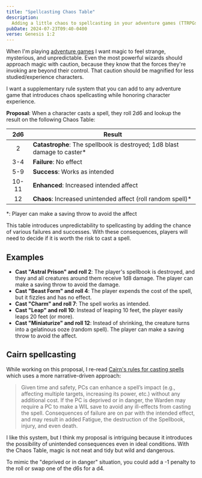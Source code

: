 ```yaml
---
title: "Spellcasting Chaos Table"
description:
  Adding a little chaos to spellcasting in your adventure games (TTRPGs)
pubDate: 2024-07-23T09:40-0400
verse: Genesis 1:2
---
```


When I'm playing [adventure games](/gardens/adventure-games) I want magic to
feel strange, mysterious, and unpredictable. Even the most powerful wizards
should approach magic with caution, because they know that the forces they're
invoking are beyond their control. That caution should be magnified for less
studied/experience characters.

I want a supplementary rule system that you can add to any adventure game that
introduces chaos spellcasting while honoring character experience.

**Proposal**: When a character casts a spell, they roll 2d6 and lookup the
result on the following Chaos Table:

|  2d6  | Result                                                                    |
| :---: | ------------------------------------------------------------------------- |
|   2   | **Catastrophe**: The spellbook is destroyed; 1d8 blast damage to caster\* |
|  3-4  | **Failure**: No effect                                                    |
|  5-9  | **Success**: Works as intended                                            |
| 10-11 | **Enhanced**: Increased intended affect                                   |
|  12   | **Chaos**: Increased unintended affect (roll random spell)\*              |

\*: Player can make a saving throw to avoid the affect

This table introduces unpredictability to spellcasting by adding the chance of
various failures and successes. With these consequences, players will need to
decide if it is worth the risk to cast a spell.

## Examples

- **Cast "Astral Prison" and roll 2**: The player's spellbook is destroyed, and
  they and all creatures around them receive 1d8 damage. The player can make a
  saving throw to avoid the damage.
- **Cast "Beast Form" and roll 4**: The player expends the cost of the spell,
  but it fizzles and has no effect.
- **Cast "Charm" and roll 7**: The spell works as intended.
- **Cast "Leap" and roll 10**: Instead of leaping 10 feet, the player easily
  leaps 20 feet (or more).
- **Cast "Miniaturize" and roll 12**: Instead of shrinking, the creature turns
  into a gelatinous ooze (random spell). The player can make a saving throw to
  avoid the affect.

## Cairn spellcasting

While working on this proposal, I re-read
[Cairn's rules for casting spells](https://cairnrpg.com/cairn-srd/#casting-spells)
which uses a more narrative-driven approach:

> Given time and safety, PCs can enhance a spell’s impact (e.g., affecting
> multiple targets, increasing its power, etc.) without any additional cost. If
> the PC is deprived or in danger, the Warden may require a PC to make a WIL
> save to avoid any ill-effects from casting the spell. Consequences of failure
> are on par with the intended effect, and may result in added Fatigue, the
> destruction of the Spellbook, injury, and even death.

I like this system, but I think my proposal is intriguing because it introduces
the possibility of unintended consequences even in ideal conditions. With the
Chaos Table, magic is not neat and tidy but wild and dangerous.

To mimic the "deprived or in danger" situation, you could add a -1 penalty to
the roll or swap one of the d6s for a d4.
